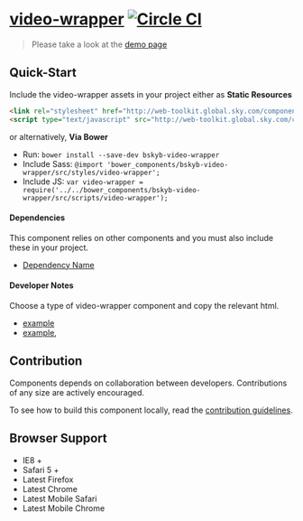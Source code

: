 [video-wrapper](http://skyglobal.github.io/video-wrapper/)  [![Circle CI](https://circleci.com/gh/skyglobal/video-wrapper/tree/master.svg?style=svg)](https://circleci.com/gh/skyglobal/video-wrapper/tree/master)
========================

> Please take a look at the [demo page](http://skyglobal.github.io/video-wrapper/)


## Quick-Start

Include the video-wrapper assets in your project either as **Static Resources**

```html
<link rel="stylesheet" href="http://web-toolkit.global.sky.com/components/video-wrapper/0.0.6/styles/video-wrapper.min.css" />
<script type="text/javascript" src="http://web-toolkit.global.sky.com/components/video-wrapper/0.0.6/scripts/video-wrapper.min.js"></script>
```

or alternatively, **Via Bower**

 * Run: `bower install --save-dev bskyb-video-wrapper`
 * Include Sass: `@import 'bower_components/bskyb-video-wrapper/src/styles/video-wrapper';`
 * Include JS: `var video-wrapper = require('../../bower_components/bskyb-video-wrapper/src/scripts/video-wrapper');`


#### Dependencies

This component relies on other components and you must also include these in your project.

 * [Dependency Name](https://github.com/skyglobal/DependencyName)

#### Developer Notes

Choose a type of video-wrapper component and copy the relevant html.
 * [example](demo/_includes/example.html)
 * [example](demo/_includes/example.html),

## Contribution

Components depends on collaboration between developers. Contributions of any size are actively encouraged.

To see how to build this component locally, read the [contribution guidelines](CONTRIBUTING.md).

## Browser Support

 * IE8 +
 * Safari 5 +
 * Latest Firefox
 * Latest Chrome
 * Latest Mobile Safari
 * Latest Mobile Chrome
